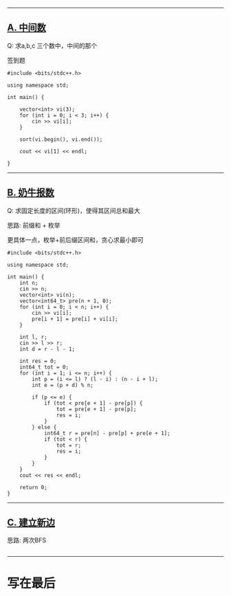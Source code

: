 

---
## [A. 中间数](https://www.acwing.com/problem/content/5366/)

Q: 求a,b,c 三个数中，中间的那个

签到题

```c++[]
#include <bits/stdc++.h>

using namespace std;

int main() {
    
    vector<int> vi(3);
    for (int i = 0; i < 3; i++) {
        cin >> vi[i];
    }
    
    sort(vi.begin(), vi.end());
    
    cout << vi[1] << endl;
    
}
```

---
## [B. 奶牛报数](https://www.acwing.com/problem/content/5367/)

Q: 求固定长度的区间(环形)，使得其区间总和最大

思路: 前缀和 + 枚举

更具体一点，枚举+前后缀区间和，贪心求最小即可

```c++[]
#include <bits/stdc++.h>

using namespace std;

int main() {
    int n;
    cin >> n;
    vector<int> vi(n);
    vector<int64_t> pre(n + 1, 0);
    for (int i = 0; i < n; i++) {
        cin >> vi[i];
        pre[i + 1] = pre[i] + vi[i];
    }
    
    int l, r;
    cin >> l >> r;
    int d = r - l - 1;
    
    int res = 0;
    int64_t tot = 0;
    for (int i = 1; i <= n; i++) {
        int p = (i <= l) ? (l - i) : (n - i + l);
        int e = (p + d) % n;
        
        if (p <= e) {
            if (tot < pre[e + 1] - pre[p]) {
                tot = pre[e + 1] - pre[p];
                res = i;
            }
        } else {
            int64_t r = pre[n] - pre[p] + pre[e + 1];
            if (tot < r) {
                tot = r;
                res = i;
            }
        }
    }
    cout << res << endl;
    
    return 0;
}
```

---

## [C. 建立新边](https://www.acwing.com/problem/content/5377/)

思路: 两次BFS


```c++

```

---
# 写在最后

